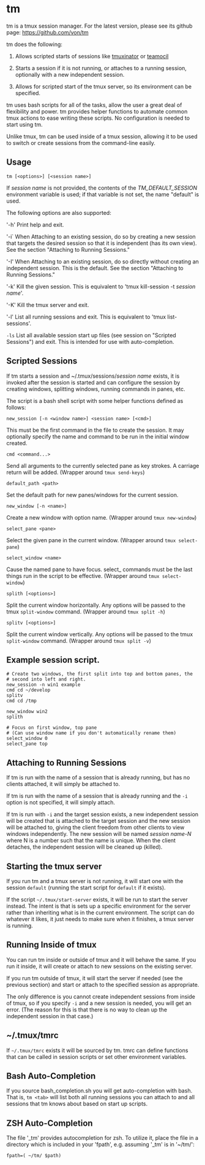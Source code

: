 tm
==========

tm is a tmux session manager. For the latest version, please see its
github page: https://github.com/von/tm

tm does the following:

1) Allows scripted starts of sessions like [tmuxinator][] or
[teamocil][]

2) Starts a session if it is not running, or attaches to a running
session, optionally with a new independent session.

3) Allows for scripted start of the tmux server, so its environment
can be specified.

tm uses bash scripts for all of the tasks, allow the user a great deal
of flexibility and power. tm provides helper functions to automate
common tmux actions to ease writing these scripts. No configuration is
needed to start using tm.

Unlike tmux, tm can be used inside of a tmux session, allowing it to
be used to switch or create sessions from the command-line easily.

Usage
----------

    tm [<options>] [<session name>]

If *session name* is not provided, the contents of the
*TM_DEFAULT_SESSION* environment variable is used; if that variable is
not set, the name "default" is used.

The following options are also supported:

'-h' Print help and exit.

'-i` When Attaching to an existing session, do so by creating a new
session that targets the desired session so that it is independent
(has its own view).  See the section "Attaching to Running Sessions."

'-I' When Attaching to an existing session, do so directly without
creating an independent session. This is the default.  See the section
"Attaching to Running Sessions."

'-k' Kill the given session. This is equivalent to 'tmux kill-session
-t *session name*'.

'-K' Kill the tmux server and exit.

'-l' List all running sessions and exit. This is equivalent to 'tmux list-sessions'.

`-ls` List all available session start up files (see session on "Scripted Sessions") and
exit. This is intended for use with auto-completion.

Scripted Sessions
----------

If tm starts a session and ~/.tmux/sessions/*session name* exists, it
is invoked after the session is started and can configure the session
by creating windows, splitting windows, running commands in panes,
etc.

The script is a bash shell script with some helper functions defined
as follows:

`new_session [-n <window name>] <session name> [<cmd>]`

This must be the first command in the file to create the session.
It may optionally specify the name and command to be run in the
initial window created.

`cmd <command...>`

Send all arguments to the currently selected pane as key strokes. A
carriage return will be added. (Wrapper around `tmux send-keys`)

`default_path <path>`

Set the default path for new panes/windows for the current session.

`new_window [-n <name>]`

Create a new window with option name. (Wrapper around `tmux
new-window`)

`select_pane <pane>`

Select the given pane in the current window. (Wrapper around `tmux
select-pane`)

`select_window <name>`

Cause the named pane to have focus. select_ commands must be the last
things run in the script to be effective. (Wrapper around `tmux
select-window`)

`splith [<options>]`

Split the current window horizontally. Any options will be passed to
the tmux `split-window` command. (Wrapper around `tmux split -h`)

`splitv [<options>]`

Split the current window vertically. Any options will be passed to
the tmux `split-window` command. (Wrapper around `tmux split -v`)

Example session script.
----------

    # Create two windows, the first split into top and bottom panes, the
    # second into left and right.
    new_session -n win1 example
    cmd cd ~/develop
    splitv
    cmd cd /tmp

    new_window win2
    splith

    # Focus on first window, top pane
    # (Can use window name if you don't automatically rename them)
    select_window 0
    select_pane top

Attaching to Running Sessions
----------

If tm is run with the name of a session that is already running, but
has no clients attached, it will simply be attached to.

If tm is run with the name of a session that is already running and
the `-i` option is not specified, it will simply attach.

If tm is run with `-i` and the target session exists, a new
independent session will be created that is attached to the target
session and the new session will be attached to, giving the client
freedom from other clients to view windows independently.  The new
session will be named *session name-N* where N is a number such that
the name is unique. When the client detaches, the independent session
will be cleaned up (killed).

Starting the tmux server
--------

If you run tm and a tmux server is not running, it will start one with
the session `default` (running the start script for `default` if it
exists).

If the script `~/.tmux/start-server` exists, it will be run to start
the server instead. The intent is that is sets up a specific
environment for the server rather than inheriting what is in the
current environment. The script can do whatever it likes, it just
needs to make sure when it finishes, a tmux server is running.

Running Inside of tmux
--------
You can run tm inside or outside of tmux and it will behave the
same. If you run it inside, it will create or attach to new sessions
on the existing server.

If you run tm outside of tmux, it will start the server if needed (see
the previous section) and start or attach to the specified session as
appropriate.

The only difference is you cannot create independent sessions from
inside of tmux, so if you specify `-i` and a new session is needed,
you will get an error. (The reason for this is that there is no way to
clean up the independent session in that case.)

~/.tmux/tmrc
------

If `~/.tmux/tmrc` exists it will be sourced by tm. tmrc can define
functions that can be called in session scripts or set other
environment variables.

Bash Auto-Completion
------

If you source bash_completion.sh you will get auto-completion with
bash. That is, `tm <tab>` will list both all running sessions you can
attach to and all sessions that tm knows about based on start up scripts.

ZSH Auto-Completion
------

The file '\_tm' provides autocompletion for zsh. To utilize it, place
the file in a directory which is included in your 'fpath',
e.g. assuming '\_tm' is in '~/tm/':

    fpath=( ~/tm/ $path)

[teamocil]: https://github.com/remiprev/teamocil

[tmuxinator]: https://github.com/aziz/tmuxinator/
